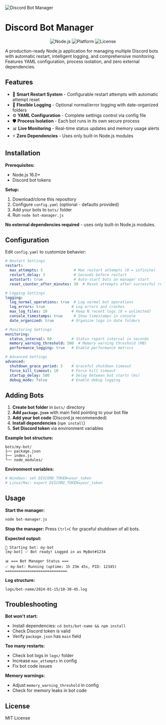 ![Discord Bot Manager](https://via.placeholder.com/1200x400/1A1A2E/FFFFFF?text=Discord+Bot+Manager)

# Discord Bot Manager

<p align="center">
  <img src="https://img.shields.io/badge/Node.js-16%2B-green?style=for-the-badge&logo=node.js" alt="Node.js">
  <img src="https://img.shields.io/badge/Platform-Windows%20%7C%20Linux%20%7C%20macOS-lightgrey?style=for-the-badge" alt="Platform">
  <img src="https://img.shields.io/badge/License-MIT-blue?style=for-the-badge" alt="License">
</p>

A production-ready Node.js application for managing multiple Discord bots with automatic restart, intelligent logging, and comprehensive monitoring. Features YAML configuration, process isolation, and zero external dependencies.

## Features

- 🔄 **Smart Restart System** - Configurable restart attempts with automatic attempt reset
- 📝 **Flexible Logging** - Optional normal/error logging with date-organized folders  
- ⚙️ **YAML Configuration** - Complete settings control via config file
- 🛡️ **Process Isolation** - Each bot runs in its own secure process
- 📊 **Live Monitoring** - Real-time status updates and memory usage alerts
- ⚡ **Zero Dependencies** - Uses only built-in Node.js modules

## Installation

**Prerequisites:**
- Node.js 16.0+ 
- Discord bot tokens

**Setup:**
1. Download/clone this repository
2. Configure `config.yaml` (optional - defaults provided)
3. Add your bots to `bots/` folder
4. Run `node bot-manager.js`

**No external dependencies required** - uses only built-in Node.js modules.

## Configuration

Edit `config.yaml` to customize behavior:

```yaml
# Restart Settings
restart:
  max_attempts: 5              # Max restart attempts (0 = infinite)
  restart_delay: 3             # Seconds before restart
  autostart: true              # Auto-start bots on manager start
  reset_counter_after_minutes: 30  # Reset attempts after successful runtime

# Logging Settings  
logging:
  log_normal_operations: true  # Log normal bot operations
  log_errors: true            # Log errors and crashes
  max_log_files: 10           # Keep N recent logs (0 = unlimited)
  console_timestamps: true     # Show timestamps in console
  date_organized: true        # Organize logs in date folders

# Monitoring Settings
monitoring:
  status_interval: 60         # Status report interval in seconds
  memory_warning_threshold: 500  # Memory warning threshold (MB)
  performance_logging: true   # Enable performance metrics

# Advanced Settings
advanced:
  shutdown_grace_period: 5    # Graceful shutdown timeout
  force_kill_timeout: 10      # Force kill timeout
  startup_delay: 500          # Delay between bot starts (ms)
  debug_mode: false           # Enable debug logging
```

## Adding Bots

1. **Create bot folder** in `bots/` directory
2. **Add `package.json`** with main field pointing to your bot file
3. **Add your bot code** (Discord.js recommended)
4. **Install dependencies** (`npm install`)
5. **Set Discord token** via environment variables

**Example bot structure:**
```
bots/my-bot/
├── package.json
├── index.js
└── node_modules/
```

**Environment variables:**
```bash
# Windows: set DISCORD_TOKEN=your_token
# Linux/Mac: export DISCORD_TOKEN=your_token
```

## Usage

**Start the manager:**
```bash
node bot-manager.js
```

**Stop the manager:**
Press `Ctrl+C` for graceful shutdown of all bots.

**Expected output:**
```
🚀 Starting bot: my-bot
[my-bot] ✅ Bot ready! Logged in as MyBot#1234

📊 === Bot Manager Status ===
✅ my-bot: Running (uptime: 1h 23m 45s, PID: 12345)
============================
```

**Log structure:**
```
logs/bot-name/2024-01-15/10-30-45.log
```

## Troubleshooting

**Bot won't start:**
- Install dependencies: `cd bots/bot-name && npm install`
- Check Discord token is valid
- Verify `package.json` has `main` field

**Too many restarts:**
- Check bot logs in `logs/` folder
- Increase `max_attempts` in config
- Fix bot code issues

**Memory warnings:**
- Adjust `memory_warning_threshold` in config
- Check for memory leaks in bot code

## License

MIT License 